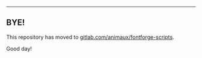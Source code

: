 ----
BYE!
----

This repository has moved to [gitlab.com/animaux/fontforge-scripts](https://gitlab.com/animaux/fontforge-scripts).

Good day!